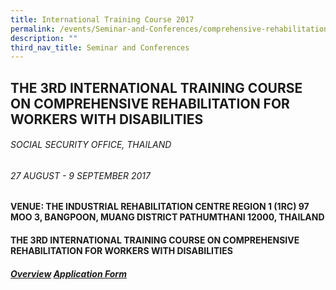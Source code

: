 ```yaml
---
title: International Training Course 2017
permalink: /events/Seminar-and-Conferences/comprehensive-rehabilitation-for-workers-with-disabilities
description: ""
third_nav_title: Seminar and Conferences
---
```


## THE 3RD INTERNATIONAL TRAINING COURSE ON COMPREHENSIVE REHABILITATION FOR WORKERS WITH DISABILITIES
###### SOCIAL SECURITY OFFICE, THAILAND
###### 27 AUGUST - 9 SEPTEMBER 2017

#### VENUE: THE INDUSTRIAL REHABILITATION CENTRE REGION 1 (1RC) 97 MOO 3, BANGPOON, MUANG DISTRICT PATHUMTHANI 12000, THAILAND

#### THE 3RD INTERNATIONAL TRAINING COURSE ON COMPREHENSIVE REHABILITATION FOR WORKERS WITH DISABILITIES
##### [Overview](/files/Seminar%20and%20Conferences/The%203rd%20International%20Training%20Course.pdf) [Application Form](/files/Seminar%20and%20Conferences/Application%20form.pdf)
